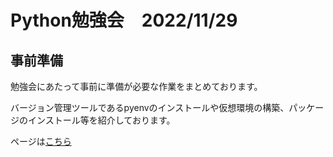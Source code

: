 # Python勉強会　2022/11/29

## 事前準備
勉強会にあたって事前に準備が必要な作業をまとめております。

バージョン管理ツールであるpyenvのインストールや仮想環境の構築、パッケージのインストール等を紹介しております。

ページは[こちら](./setup/index.md)